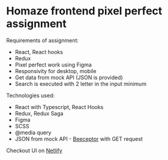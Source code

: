 # Homaze frontend pixel perfect assignment

Requirements of assignment:

- React, React hooks
- Redux
- Pixel perfect work using Figma
- Responsivity for desktop, mobile
- Get data from mock API (JSON is provided)
- Search is executed with 2 letter in the input minimum

Technologies used:

- React with Typescript, React Hooks
- Redux, Redux Saga
- Figma
- SCSS
- @media query
- JSON from mock API - [Beeceptor](https://homaze-list.free.beeceptor.com) with GET request

Checkout UI on [Netlify]()
